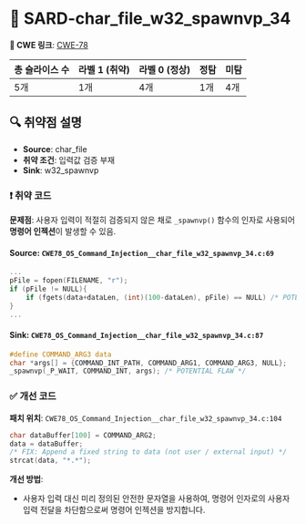 # 📁 SARD-char_file_w32_spawnvp_34

**🔗 CWE 링크**: [CWE-78](https://cwe.mitre.org/data/definitions/78.html)

| 총 슬라이스 수 | 라벨 1 (취약) | 라벨 0 (정상) | 정탐 | 미탐 |
| -------- | --------- | --------- | -- | -- |
| 5개       | 1개        | 4개        | 1개 | 4개 |


## 🔍 취약점 설명
* **Source**: char_file
* **취약 조건**: 입력값 검증 부재
* **Sink**: w32_spawnvp


### ❗️ 취약 코드
**문제점**:
사용자 입력이 적절히 검증되지 않은 채로 `_spawnvp()` 함수의 인자로 사용되어 **명령어 인젝션**이 발생할 수 있음.

#### Source: `CWE78_OS_Command_Injection__char_file_w32_spawnvp_34.c:69`
```c
...
pFile = fopen(FILENAME, "r");
if (pFile != NULL){
    if (fgets(data+dataLen, (int)(100-dataLen), pFile) == NULL) /* POTENTIAL FLAW */
}
...
```

#### Sink: `CWE78_OS_Command_Injection__char_file_w32_spawnvp_34.c:87`
```c
#define COMMAND_ARG3 data
char *args[] = {COMMAND_INT_PATH, COMMAND_ARG1, COMMAND_ARG3, NULL};
_spawnvp(_P_WAIT, COMMAND_INT, args); /* POTENTIAL FLAW */
```

### ✅ 개선 코드

**패치 위치**: `CWE78_OS_Command_Injection__char_file_w32_spawnvp_34.c:104`

```c
char dataBuffer[100] = COMMAND_ARG2;
data = dataBuffer;
/* FIX: Append a fixed string to data (not user / external input) */
strcat(data, "*.*");
```

**개선 방법**:

* 사용자 입력 대신 미리 정의된 안전한 문자열을 사용하여, 명령어 인자로의 사용자 입력 전달을 차단함으로써 명령어 인젝션을 방지합니다.